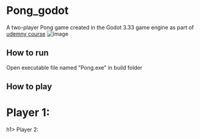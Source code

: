 # Pong_godot
A two-player Pong game created in the Godot 3.33 game engine as part of [udemny course](https://www.udemy.com/course/godot-beginner-course/?couponCode=UPGRADE02223)
![image](https://github.com/user-attachments/assets/10d550eb-7ea7-486b-97b6-754b38a63748)

<h2>How to run</h2>
Open executable file named "Pong.exe" in build folder

<h2>How to play</h2>
  <h1>Player 1:</h1>h1>
  Player 2:
